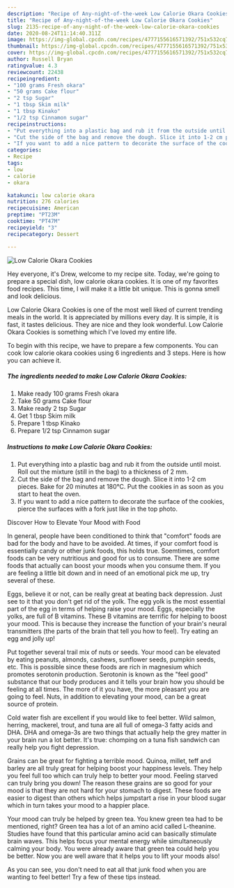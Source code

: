 ```yaml
---
description: "Recipe of Any-night-of-the-week Low Calorie Okara Cookies"
title: "Recipe of Any-night-of-the-week Low Calorie Okara Cookies"
slug: 2135-recipe-of-any-night-of-the-week-low-calorie-okara-cookies
date: 2020-08-24T11:14:40.311Z
image: https://img-global.cpcdn.com/recipes/4777155616571392/751x532cq70/low-calorie-okara-cookies-recipe-main-photo.jpg
thumbnail: https://img-global.cpcdn.com/recipes/4777155616571392/751x532cq70/low-calorie-okara-cookies-recipe-main-photo.jpg
cover: https://img-global.cpcdn.com/recipes/4777155616571392/751x532cq70/low-calorie-okara-cookies-recipe-main-photo.jpg
author: Russell Bryan
ratingvalue: 4.3
reviewcount: 22438
recipeingredient:
- "100 grams Fresh okara"
- "50 grams Cake flour"
- "2 tsp Sugar"
- "1 tbsp Skim milk"
- "1 tbsp Kinako"
- "1/2 tsp Cinnamon sugar"
recipeinstructions:
- "Put everything into a plastic bag and rub it from the outside until moist. Roll out the mixture (still in the bag) to a thickness of 2 mm."
- "Cut the side of the bag and remove the dough. Slice it into 1-2 cm pieces. Bake for 20 minutes at 180°C. Put the cookies in as soon as you start to heat the oven."
- "If you want to add a nice pattern to decorate the surface of the cookies, pierce the surfaces with a fork just like in the top photo."
categories:
- Recipe
tags:
- low
- calorie
- okara

katakunci: low calorie okara 
nutrition: 276 calories
recipecuisine: American
preptime: "PT23M"
cooktime: "PT47M"
recipeyield: "3"
recipecategory: Dessert

---
```



![Low Calorie Okara Cookies](https://img-global.cpcdn.com/recipes/4777155616571392/751x532cq70/low-calorie-okara-cookies-recipe-main-photo.jpg)

Hey everyone, it's Drew, welcome to my recipe site. Today, we're going to prepare a special dish, low calorie okara cookies. It is one of my favorites food recipes. This time, I will make it a little bit unique. This is gonna smell and look delicious.



Low Calorie Okara Cookies is one of the most well liked of current trending meals in the world. It is appreciated by millions every day. It is simple, it is fast, it tastes delicious. They are nice and they look wonderful. Low Calorie Okara Cookies is something which I've loved my entire life.


To begin with this recipe, we have to prepare a few components. You can cook low calorie okara cookies using 6 ingredients and 3 steps. Here is how you can achieve it.

<!--inarticleads1-->

##### The ingredients needed to make Low Calorie Okara Cookies:

1. Make ready 100 grams Fresh okara
1. Take 50 grams Cake flour
1. Make ready 2 tsp Sugar
1. Get 1 tbsp Skim milk
1. Prepare 1 tbsp Kinako
1. Prepare 1/2 tsp Cinnamon sugar




<!--inarticleads2-->

##### Instructions to make Low Calorie Okara Cookies:

1. Put everything into a plastic bag and rub it from the outside until moist. Roll out the mixture (still in the bag) to a thickness of 2 mm.
1. Cut the side of the bag and remove the dough. Slice it into 1-2 cm pieces. Bake for 20 minutes at 180°C. Put the cookies in as soon as you start to heat the oven.
1. If you want to add a nice pattern to decorate the surface of the cookies, pierce the surfaces with a fork just like in the top photo.




Discover How to Elevate Your Mood with Food


In general, people have been conditioned to think that "comfort" foods are bad for the body and have to be avoided. At times, if your comfort food is essentially candy or other junk foods, this holds true. Soemtimes, comfort foods can be very nutritious and good for us to consume. There are some foods that actually can boost your moods when you consume them. If you are feeling a little bit down and in need of an emotional pick me up, try several of these.

Eggs, believe it or not, can be really great at beating back depression. Just see to it that you don't get rid of the yolk. The egg yolk is the most essential part of the egg in terms of helping raise your mood. Eggs, especially the yolks, are full of B vitamins. These B vitamins are terrific for helping to boost your mood. This is because they increase the function of your brain's neural transmitters (the parts of the brain that tell you how to feel). Try eating an egg and jolly up!

Put together several trail mix of nuts or seeds. Your mood can be elevated by eating peanuts, almonds, cashews, sunflower seeds, pumpkin seeds, etc. This is possible since these foods are rich in magnesium which promotes serotonin production. Serotonin is known as the "feel good" substance that our body produces and it tells your brain how you should be feeling at all times. The more of it you have, the more pleasant you are going to feel. Nuts, in addition to elevating your mood, can be a great source of protein.

Cold water fish are excellent if you would like to feel better. Wild salmon, herring, mackerel, trout, and tuna are all full of omega-3 fatty acids and DHA. DHA and omega-3s are two things that actually help the grey matter in your brain run a lot better. It's true: chomping on a tuna fish sandwich can really help you fight depression. 

Grains can be great for fighting a terrible mood. Quinoa, millet, teff and barley are all truly great for helping boost your happiness levels. They help you feel full too which can truly help to better your mood. Feeling starved can truly bring you down! The reason these grains are so good for your mood is that they are not hard for your stomach to digest. These foods are easier to digest than others which helps jumpstart a rise in your blood sugar which in turn takes your mood to a happier place.

Your mood can truly be helped by green tea. You knew green tea had to be mentioned, right? Green tea has a lot of an amino acid called L-theanine. Studies have found that this particular amino acid can basically stimulate brain waves. This helps focus your mental energy while simultaneously calming your body. You were already aware that green tea could help you be better. Now you are well aware that it helps you to lift your moods also!

As you can see, you don't need to eat all that junk food when you are wanting to feel better! Try  a few  of  these  tips  instead.

